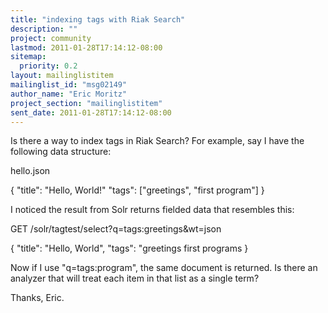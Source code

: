 ```yaml
---
title: "indexing tags with Riak Search"
description: ""
project: community
lastmod: 2011-01-28T17:14:12-08:00
sitemap:
  priority: 0.2
layout: mailinglistitem
mailinglist_id: "msg02149"
author_name: "Eric Moritz"
project_section: "mailinglistitem"
sent_date: 2011-01-28T17:14:12-08:00
---
```



Is there a way to index tags in Riak Search? For example, say I have the
following data structure:

hello.json

 {
 "title": "Hello, World!"
 "tags": ["greetings", "first program"]
 }

I noticed the result from Solr returns fielded data that resembles this:

GET /solr/tagtest/select?q=tags:greetings&wt=json

 {
 "title": "Hello, World",
 "tags": "greetings first programs
 }

Now if I use "q=tags:program", the same document is returned. Is there an
analyzer that will treat each item in that list as a single term?

Thanks,
Eric.

